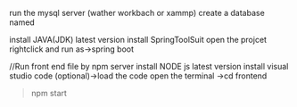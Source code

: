 
run the mysql server (wather workbach or xammp)
create a database named 

install JAVA(JDK) latest version
install SpringToolSuit
open the projcet
rightclick and run as->spring boot

//Run front end file by npm server
install NODE js latest version 
install visual studio code (optional)->load the code 
open the terminal ->cd frontend
> npm start
